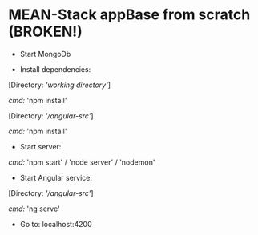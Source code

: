 # MEAN-Stack appBase from scratch (BROKEN!)

* Start MongoDb

* Install dependencies:

[Directory: _'working directory'_]

_cmd:_ 'npm install'

[Directory: _'/angular-src'_]

_cmd:_ 'npm install'

* Start server:

_cmd:_ 'npm start' / 'node server' / 'nodemon'

* Start Angular service:

[Directory: _'/angular-src'_]

_cmd:_ 'ng serve'

* Go to:
localhost:4200
